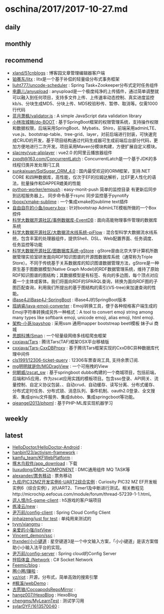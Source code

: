 # oschina/2017/2017-10-27.md



## daily



## monthly



## recommend

- [xland/51cnblogs](http://git.oschina.net/xland/cnblogs) : 博客园文章管理编辑器客户端
- [铂赛东/litx](http://git.oschina.net/bryan31/litx) : litx是一个基于补偿的轻量级分布式事务框架
- [liuht777/uncode-scheduler](http://git.oschina.net/Hyman_Liu/uncode-scheduler) : Spring Task+Zookeeper分布式定时任务组件
- [电霸儿/anyupload](http://git.oschina.net/dianbaer/anyupload) : anyupload是一个极度纯净的上传插件，通过简单调整就可以融入到任何项目，支持多文件上传、上传速率动态控制、真实进度监控kb/s、分块生成MD5、分块上传、MD5校验秒传、暂停、取消等。仅需1000行代码
- [蓝月萧枫/validator.js](http://git.oschina.net/lanyue/validator.js) : A simple JavaScript data validation library
- [小林攻城狮/dp-BOOT](http://git.oschina.net/zhocuhenglin/dp-BOOT) : 基于SpringBoot框架的权限管理系统，支持操作权限和数据权限，后端采用SpringBoot、Mybatis、Shiro，前端采用adminLTE、vue.js、bootstrap-table、tree-grid、layer，对前后端进行封装，可快速完成CRUD的开发，基于项目结构通过代码生成器可生成前端后台部分代码，更加方便地进行二次开发。项目采用Maven分模块构建，方便扩展自定义模块。
- [slacrey/vue-aliplayer](http://git.oschina.net/slacrey/vue-aliplayer) : vue2.0 的阿里云播放器组件
- [zxpdt@163.com/ConcurrentLatch](http://git.oschina.net/zxporz/ConcurrentLatch) : ConcurrentLatch是一个基于JDK的多线程归类并发处理闩工具
- [sunkaixuan/SqlSugar_ORM_4.0](http://git.oschina.net/sunkaixuan/sqlsugar_orm_4-0) : 国内最受欢迎的ORM框架，支持.NET CORE 和四种数据库，高性能，仅次于EF的拉姆达解析，比EF更人性化的语法，批量操作和DAPPER媲美的性能
- [python-worker/empush](http://git.oschina.net/tensorflow/empush) : easy-monit-push 简单的监控目录 有更新后同步到远程服务器上。 同步命令基于rsync 同步监控基于pynotify
- [tboox/xmake-sublime](http://git.oschina.net/tboox/xmake-sublime) : 一个集成xmake的sublime text插件
- [自由自在的小鱼/jquery.box](http://git.oschina.net/hbbcs/jquery.box) : 针对bootstrap AdminLTE模板所做的一个Box控件
- [科学大数据开源社区/事例数据库-EventDB](http://git.oschina.net/opensci/eventdb) : 面向高能物理事件管理的数据库系统
- [科学大数据开源社区/大数据流水线系统-piFlow](http://git.oschina.net/opensci/piflow) : 混合型科学大数据流水线系统，包含丰富的处理器组件，提供Shell、DSL、Web配置界面、任务调度、任务监控等功能
- [科学大数据开源社区/图数据库系统-gStore](http://git.oschina.net/opensci/gStore) : gStore是由北京大学计算机所数据管理实验室研发面向RDF知识图谱的开源图数据库系统（通常称为Triple Store）。不同于传统基于关系数据库的知识图谱数据管理方法，gStore是一种原生基于图数据模型(Native Graph Model)的RDF数据管理系统，维持了原始RDF知识图谱的图结构；其数据模型是有标签、有向的多边图，每个顶点对应着一个主体或客体。我们将面向RDF的SPARQL查询，转换为面向RDF图的子图匹配查询，利用我们所提出的基于图结构的索引(VS-tree)来加速查询的性能。
- [iBase4J/iBase4J-SpringBoot](http://git.oschina.net/iBase4J/iBase4J-SpringBoot) : iBase4J的SpringBoot版本
- [班纳睿/java-emoji-converter](http://git.oschina.net/binary/java-emoji-converter) : Emoji转换工具，便于各种规格客户端生成的Emoji字符串转换成另外一种格式：A tool to convert emoji string among many types like softbank emoji, unicode emoji, alias emoji, html emoji.
- [架构-小哥/payshop](http://git.oschina.net/JiaGou-XiaoGe/payshop) : 采用ssm 通用mapper bootstreap beetl模板 妹子ui 商城
- [思朗科博/Sman](http://git.oschina.net/slkb/Sman) : 一个轻量级网络多线程爬虫框架
- [cxxjava/Tars](http://git.oschina.net/cxxjava/Tars) : 腾讯Tars(TAF)框架OSX平台移植版
- [cxxjava/Tars-CxxDBProxy](http://git.oschina.net/cxxjava/Tars-CxxDBProxy) : 基于腾讯Tars框架实现的CxxDBC异种数据库代理中间件
- [cls1991/12306-ticket-query](http://git.oschina.net/cls1991/12306-ticket-query) : 12306车票查询工具, 支持余票订阅.
- [mg明明就是你/MGDragView](http://git.oschina.net/mg13750525922/MGDragView) : 一个可拖拽的View
- [何朝威/zscat_sw](http://git.oschina.net/redwei/zscat_sw) : 基于springboot dubbo构建的一个商城项目，包括前端，后端和h5应用，作为zscat应用实践的模板项目。包含sso登录、API网关、流量控制、自定义协议包装、、自动crud、自动缓存、读写分离、分布式缓存、分布式定时任务、分布式锁、消息队列、事件机制、oauth2.0登录、全文搜索、集成qiniu文件服务、集成dubbo、集成springcboot等功能。
- [qieangel2013/phpml](http://git.oschina.net/qieangel2013/phpml) : 基于PHP-ML库实现机器学习


## weekly



## latest

- [HelloDoctor/HelloDoctor-Android](http://git.oschina.net/hello-doctor/MedicaltreatmentClient) : 
- [hanbin123/activism-framework](http://git.oschina.net/hanbin123/activism-framework) : 
- [kamfu_team/KFWebPlatform](http://git.oschina.net/kamfu_team/KFWebPlatform) : 
- [啄木鸟软件/app_download](http://git.oschina.net/tucano/app_download) : 下载
- [liuxudong/DMC-COMPONENT](http://git.oschina.net/liuxudong-yonyou/DMC-COMPONENT) : DMC通用组件 MQ TASK等
- [alexander/票务移动](http://git.oschina.net/cheenyu/alex_wx) : 票务移动
- [九叔/PIC32MZ开发实例6-UART2综合实例](http://git.oschina.net/atmel/Curiosity-PIC32MZ-EF) : Curiosity PIC32 MZ EF开发板实例6（综合实例），对UART2、Timer1及中断进行测试。相关教程见http://microchip.eefocus.com/module/forum/thread-57239-1-1.html。
- [逗人恨/h5-game-client](http://git.oschina.net/zhangbeiyuan/h5-game-client) : h5游戏的客户端项目
- [练凌云/new](http://git.oschina.net/lianlingyun/new) : 
- [尹万前/config-client](http://git.oschina.net/chnwanshan/config-client) : Spring Cloud Config Client
- [jinhaizeng/just for test](http://git.oschina.net/zengjh_person/just-for-test) : 单纯用来测试的
- [tyyn/xiangmu](http://git.oschina.net/tyyn/xiangmu) : 
- [亲爱的小强/listView](http://git.oschina.net/my_dear/listView) : 
- [Vincent_demon/ssc](http://git.oschina.net/vincent_demon/ssc) : 
- [thxnder/小小键道](http://git.oschina.net/thxnder/xxjd) : 星空键道3是一个中文输入方案，「小小键道」是该方案借助小小输入法平台的实现。
- [尹万前/config-server](http://git.oschina.net/chnwanshan/config-server) : Spring cloud的Config Server
- [拌捣体盒 /Network](http://git.oschina.net/hlls/Network) : C# Socket Network
- [Feemic/blog](http://git.oschina.net/feemic/blog) : 
- [圈小圈/赚啦](http://git.oschina.net/Clovis/ZhuanLa) : 
- [vz/riot](http://git.oschina.net/veni0/riot) : 开源，分布式，简单高效的搜索引擎
- [#枫溪/webDemo](http://git.oschina.net/timowen/webDemo) : 
- [古愿狼/CocoapodsRepoMirror](http://git.oschina.net/moshiwu/CocoapodsRepoMirror) : 
- [hangz007/HexoBlog](http://git.oschina.net/hangz007/HexoBlog) : HexoBlog
- [chengms/MyLearnTest](http://git.oschina.net/cms2012/MyLearnTest) : 测试学习用
- [sylarDYF/1613570040](http://git.oschina.net/sylarDYF/1613570040) : 